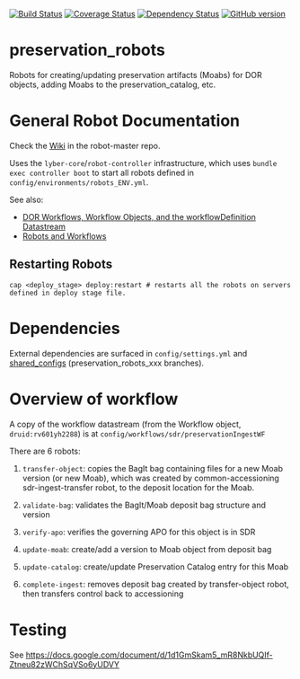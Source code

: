[![Build Status](https://travis-ci.org/sul-dlss/preservation_robots.svg?branch=master)](https://travis-ci.org/sul-dlss/preservation_robots)
[![Coverage Status](https://coveralls.io/repos/github/sul-dlss/preservation_robots/badge.svg)](https://coveralls.io/github/sul-dlss/preservation_robots)
[![Dependency Status](https://gemnasium.com/badges/github.com/sul-dlss/preservation_robots.svg)](https://gemnasium.com/github.com/sul-dlss/preservation_robots)
[![GitHub version](https://badge.fury.io/gh/sul-dlss%2Fpreservation_robots.svg)](https://badge.fury.io/gh/sul-dlss%2Fpreservation_robots)

# preservation_robots

Robots for creating/updating preservation artifacts (Moabs) for DOR objects, adding Moabs to the preservation_catalog, etc.

# General Robot Documentation

Check the [Wiki](https://github.com/sul-dlss/robot-master/wiki) in the robot-master repo.

Uses the `lyber-core`/`robot-controller` infrastructure, which uses `bundle exec controller boot`
to start all robots defined in `config/environments/robots_ENV.yml`.

See also:

- [DOR Workflows, Workflow Objects, and the workflowDefinition Datastream](https://docs.google.com/document/d/1s04rEIMPqD8K3wN2h_f8KwW_5SPhHTEKZqP0t-Q0e_g)
- [Robots and Workflows](https://docs.google.com/document/d/1wq8XX50hfyiG5alaDpxR-GbRN4wnbcQPl-Zy1LU7HuE)

## Restarting Robots

```
cap <deploy_stage> deploy:restart # restarts all the robots on servers defined in deploy stage file.
```

# Dependencies

External dependencies are surfaced in `config/settings.yml` and [shared_configs](https://github.com/sul-dlss/shared_configs) (preservation_robots_xxx branches).

# Overview of workflow

A copy of the workflow datastream (from the Workflow object, `druid:rv601yh2288`) is at `config/workflows/sdr/preservationIngestWF`

There are 6 robots:

1. `transfer-object`: copies the BagIt bag containing files for a new Moab version (or new Moab), which was created by common-accessioning sdr-ingest-transfer robot, to the deposit location for the Moab.

2. `validate-bag`: validates the BagIt/Moab deposit bag structure and version

3. `verify-apo`: verifies the governing APO for this object is in SDR

4. `update-moab`: create/add a version to Moab object from deposit bag

5. `update-catalog`: create/update Preservation Catalog entry for this Moab

6. `complete-ingest`: removes deposit bag created by transfer-object robot, then transfers control back to accessioning

# Testing

See https://docs.google.com/document/d/1d1GmSkam5_mR8NkbUQIf-Ztneu82zWChSqVSo6yUDVY
